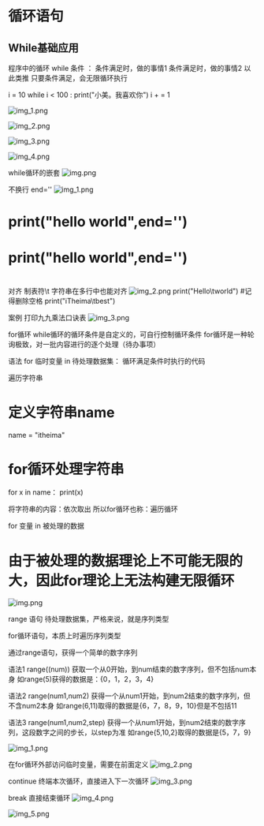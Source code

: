 # 循环语句
## While基础应用
<p>
程序中的循环
while 条件 ：
    条件满足时，做的事情1
    条件满足时，做的事情2
以此类推
只要条件满足，会无限循环执行
</p>

<p>

i = 10
while i < 100 :
print("小美。我喜欢你")
i + = 1


</p>

![img_1.png](img/img_1.png)

![img_2.png](img/img_2.png)


![img_3.png](img/img_3.png)

<img alt="img_4.png" src="img/img_4.png"/>


while循环的嵌套
![img.png](while循环/img.png)

不换行 end=''
![img_1.png](while循环/img_1.png)

# print("hello world",end='')
# print("hello world",end='')
#


对齐 制表符\t
字符串在多行中也能对齐
![img_2.png](while循环/img_2.png)
print("Hello\tworld") #记得删除空格
print("iTheima\tbest")


案例 打印九九乘法口诀表
![img_3.png](while循环/img_3.png)

for循环
while循环的循环条件是自定义的，可自行控制循环条件
for循环是一种轮询极致，对一批内容进行的逐个处理（待办事项）

语法
for 临时变量 in 待处理数据集：
    循环满足条件时执行的代码

遍历字符串
# 定义字符串name
name = "itheima"

# for循环处理字符串
for x in name：
    print(x)

将字符串的内容：依次取出
所以for循环也称：遍历循环

for 变量 in 被处理的数据 
# 由于被处理的数据理论上不可能无限的大，因此for理论上无法构建无限循环


![img.png](img.png)

range 语句
待处理数据集，严格来说，就是序列类型

for循环语句，本质上时遍历序列类型

通过range语句，获得一个简单的数字序列

语法1
range((num))
获取一个从0开始，到num结束的数字序列，但不包括num本身
如range(5)获得的数据是：{0，1，2，3，4}

语法2
range(num1,num2)
获得一个从num1开始，到num2结束的数字序列，但不含num2本身
如range(6,11)取得的数据是{6，7，8，9，10}但是不包括11

语法3
range(num1,num2,step)
获得一个从num1开始，到num2结束的数字序列，这段数字之间的步长，以step为准
如range{5,10,2}取得的数据是{5，7，9}


![img_1.png](img_1.png)


在for循环外部访问临时变量，需要在前面定义
![img_2.png](img_2.png)


continue 终端本次循环，直接进入下一次循环
 ![img_3.png](img_3.png)


break 直接结束循环
![img_4.png](img_4.png)

![img_5.png](img_5.png)


